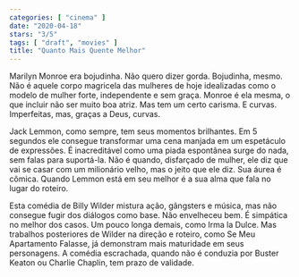 ```yaml
---
categories: [ "cinema" ]
date: "2020-04-18"
stars: "3/5"
tags: [ "draft", "movies" ]
title: "Quanto Mais Quente Melhor"
---
```

Marilyn Monroe era bojudinha. Não quero dizer gorda. Bojudinha,
mesmo. Não é aquele corpo magricela das mulheres de hoje idealizadas
como o modelo de mulher forte, independente e sem graça. Monroe é
ela mesma, o que incluir não ser muito boa atriz. Mas tem um certo
carisma. E curvas. Imperfeitas, mas, graças a Deus, curvas.

Jack Lemmon, como sempre, tem seus momentos brilhantes. Em 5 segundos ele
consegue transformar uma cena manjada em um espetáculo de expressões. É
inacreditável como uma piada espontânea surge do nada, sem falas para
suportá-la. Não é quando, disfarçado de mulher, ele diz que vai se
casar com um milionário velho, mas o jeito que ele diz. Sua áurea é
cômica. Quando Lemmon está em seu melhor é a sua alma que fala no
lugar do roteiro.

Esta comédia de Billy Wilder mistura ação, gângsters e música, mas
não consegue fugir dos diálogos como base. Não envelheceu bem. É
simpática no melhor dos casos. Um pouco longa demais, como Irma la
Dulce. Mas trabalhos posteriores de Wilder na direção e roteiro,
como Se Meu Apartamento Falasse, já demonstram mais maturidade em seus
personagens. A comédia escrachada, quando não é conduzia por Buster
Keaton ou Charlie Chaplin, tem prazo de validade.
